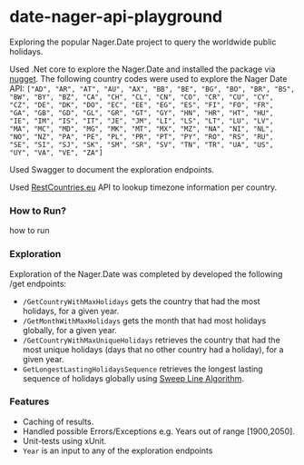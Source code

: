 # date-nager-api-playground
Exploring the popular Nager.Date project to query the worldwide public holidays.

Used .Net core to explore the Nager.Date and installed the package via [nugget](https://www.nuget.org/packages/Nager.Date).
The following country codes were used to explore the Nager Date API: `["AD", "AR", "AT", "AU", "AX", "BB", "BE", "BG", "BO", "BR", "BS", "BW", "BY", "BZ", "CA", "CH", "CL", "CN", "CO", "CR", "CU", "CY", "CZ", "DE", "DK", "DO", "EC", "EE", "EG", "ES", "FI", "FO", "FR", "GA", "GB", "GD", "GL", "GR", "GT", "GY", "HN", "HR", "HT", "HU", "IE", "IM", "IS", "IT", "JE", "JM", "LI", "LS", "LT", "LU", "LV", "MA", "MC", "MD", "MG", "MK", "MT", "MX", "MZ", "NA", "NI", "NL", "NO", "NZ", "PA", "PE", "PL", "PR", "PT", "PY", "RO", "RS", "RU", "SE", "SI", "SJ", "SK", "SM", "SR", "SV", "TN", "TR", "UA", "US", "UY", "VA", "VE", "ZA"]`

Used Swagger to document the exploration endpoints. 

Used [RestCountries.eu](https://restcountries.eu/) API to lookup timezone information per country.

### How to Run?
<todo>how to run</todo>

### Exploration
Exploration of the Nager.Date was completed by developed the following /get endpoints:
* `/GetCountryWithMaxHolidays` gets the country that had the most holidays, for a given year.
* `/GetMonthWithMaxHolidays` gets the month that had most holidays globally, for a given year.
* `/GetCountryWithMaxUniqueHolidays` retrieves the country that had the most unique holidays (days that no other country had a holiday), for a given year.
* `GetLongestLastingHolidaysSequence` retrieves the longest lasting sequence of holidays globally using [Sweep Line Algorithm](https://en.wikipedia.org/wiki/Sweep_line_algorithm).

### Features
* Caching of results.
* Handled possible Errors/Exceptions e.g. Years out of range [1900,2050].
* Unit-tests using xUnit.
* `Year` is an input to any of the exploration endpoints
